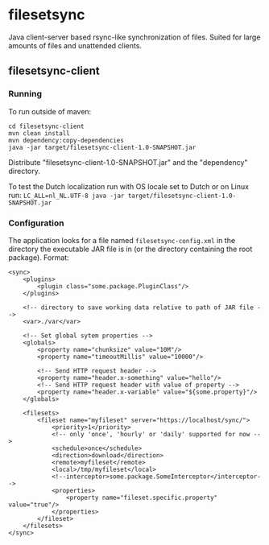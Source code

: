 filesetsync
===========

Java client-server based rsync-like synchronization of files. Suited for large amounts of files and unattended clients.

## filesetsync-client

### Running
To run outside of maven:
```
cd filesetsync-client
mvn clean install
mvn dependency:copy-dependencies
java -jar target/filesetsync-client-1.0-SNAPSHOT.jar
```
Distribute "filesetsync-client-1.0-SNAPSHOT.jar" and the "dependency" directory.

To test the Dutch localization run with OS locale set to Dutch or on Linux run:
```LC_ALL=nl_NL.UTF-8 java -jar target/filesetsync-client-1.0-SNAPSHOT.jar```

### Configuration

The application looks for a file named ```filesetsync-config.xml``` in the directory the executable JAR file is in (or the directory containing the root package). Format:

```
<sync>
    <plugins>
        <plugin class="some.package.PluginClass"/>
    </plugins>

    <!-- directory to save working data relative to path of JAR file -->
    <var>./var</var>

    <!-- Set global sytem properties -->
    <globals>
        <property name="chunksize" value="10M"/>
        <property name="timeoutMillis" value="10000"/>
        
        <!-- Send HTTP request header -->
        <property name="header.x-something" value="hello"/>
        <!-- Send HTTP request header with value of property -->
        <property name="header.x-variable" value="${some.property}"/>
    </globals>
            
    <filesets>
        <fileset name="myfileset" server="https://localhost/sync/">
            <priority>1</priority>
            <!-- only 'once', 'hourly' or 'daily' supported for now -->
            <schedule>once</schedule>
            <direction>download</direction>
            <remote>myfileset</remote>
            <local>/tmp/myfileset</local>
            <!--interceptor>some.package.SomeInterceptor</interceptor-->
            <properties>
                <property name="fileset.specific.property" value="true"/>
            </properties>
        </fileset>
    </filesets>              
</sync>
```

